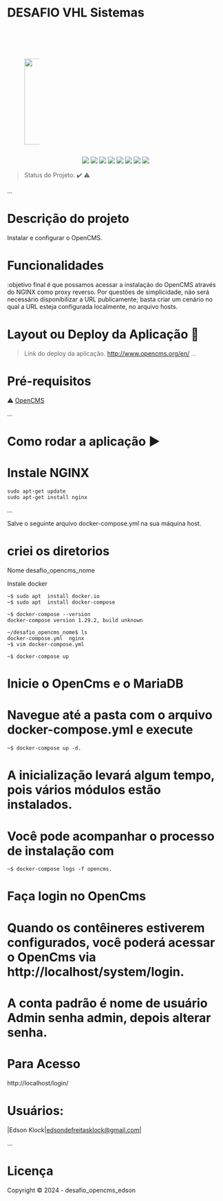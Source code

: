 <h1>DESAFIO VHL Sistemas 
<p>&nbsp;</p>
<figure class="image image_resized" style="width:6.87%;" data-ckbox-resource-id="f6yCgDNWQUw0">
    <picture>
        <source srcset="https://ckbox.cloud/54b1f6d739bb19fd0b9a/assets/f6yCgDNWQUw0/images/80.webp 80w,https://ckbox.cloud/54b1f6d739bb19fd0b9a/assets/f6yCgDNWQUw0/images/160.webp 160w,https://ckbox.cloud/54b1f6d739bb19fd0b9a/assets/f6yCgDNWQUw0/images/200.webp 200w" sizes="(max-width: 200px) 100vw, 200px" type="image/webp"><img src="https://ckbox.cloud/54b1f6d739bb19fd0b9a/assets/f6yCgDNWQUw0/images/200.jpeg" width="200" height="200">
    </picture> </h1> 

<p align="center">
  <img src="https://img.shields.io/static/v1?label=react&message=framework&color=blue&style=for-the-badge&logo=REACT"/>
  <img src="https://img.shields.io/static/v1?label=Netlify&message=deploy&color=blue&style=for-the-badge&logo=netlify"/>
  <img src="http://img.shields.io/static/v1?label=License&message=MIT&color=green&style=for-the-badge"/>
  <img src="http://img.shields.io/static/v1?label=Ruby&message=2.6.3&color=red&style=for-the-badge&logo=ruby"/>
  <img src="http://img.shields.io/static/v1?label=Ruby%20On%20Rails%20&message=6.0.2.2&color=red&style=for-the-badge&logo=ruby"/>
  <img src="http://img.shields.io/static/v1?label=TESTES&message=%3E100&color=GREEN&style=for-the-badge"/>
   <img src="http://img.shields.io/static/v1?label=STATUS&message=EM%20DESENVOLVIMENTO&color=RED&style=for-the-badge"/>
   <img src="http://img.shields.io/static/v1?label=STATUS&message=CONCLUIDO&color=GREEN&style=for-the-badge"/>
</p>

> Status do Projeto: :heavy_check_mark: :warning:

... 

# Descrição do projeto 

<p align="justify">
  Instalar e configurar o OpenCMS. 
</p>

# Funcionalidades

:objetivo final é que possamos acessar a instalação do
OpenCMS através do NGINX como proxy reverso. Por questões de simplicidade, não será
necessário disponibilizar a URL publicamente; basta criar um cenário no qual a URL esteja
configurada localmente, no arquivo hosts.

# Layout ou Deploy da Aplicação :dash:

> Link do deploy da aplicação. http://www.opencms.org/en/
... 

# Pré-requisitos

:warning: [OpenCMS](http://www.opencms.org/en/)

...

# Como rodar a aplicação :arrow_forward:

# Instale NGINX 

```
sudo apt-get update
sudo apt-get install nginx
```
... 

Salve o seguinte arquivo docker-compose.yml na sua máquina host.

# criei os diretorios 

Nome desafio_opencms_nome

Instale docker
```
~$ sudo apt  install docker.io 
~$ sudo apt  install docker-compose

~$ docker-compose --version
docker-compose version 1.29.2, build unknown

~/desafio_opencms_nome$ ls
docker-compose.yml  nginx
~$ vim docker-compose.yml

~$ docker-compose up 
```
# Inicie o OpenCms e o MariaDB
# Navegue até a pasta com o arquivo docker-compose.yml e execute 
```
~$ docker-compose up -d.
```
# A inicialização levará algum tempo, pois vários módulos estão instalados.

# Você pode acompanhar o processo de instalação com 
```
~$ docker-compose logs -f opencms.
```

# Faça login no OpenCms
# Quando os contêineres estiverem configurados, você poderá acessar o OpenCms via http://localhost/system/login.

# A conta padrão é nome de usuário Admin senha admin, depois alterar senha.

# Para Acesso
http://localhost/login/

# Usuários: 

|Edson Klock|edsondefreitasklock@gmail.com|

... 

# Licença 

Copyright :copyright: 2024 - desafio_opencms_edson
